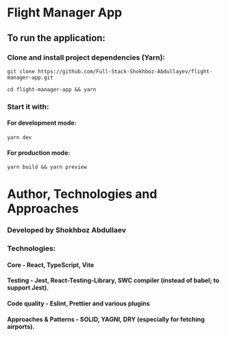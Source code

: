 # Flight Manager App

## To run the application:

### Clone and install project dependencies (Yarn):

```
git clone https://github.com/Full-Stack-Shokhboz-Abdullayev/flight-manager-app.git

cd flight-manager-app && yarn
```

### Start it with:

#### For development mode:

```
yarn dev
```

#### For production mode:

```
yarn build && yarn preview
```

# Author, Technologies and Approaches

### Developed by Shokhboz Abdullaev

### Technologies:

#### Core - React, TypeScript, Vite

#### Testing - Jest, React-Testing-Library, SWC compiler (instead of babel; to support Jest).

#### Code quality - Eslint, Prettier and various plugins

#### Approaches & Patterns - SOLID, YAGNI, DRY (especially for fetching airports).
